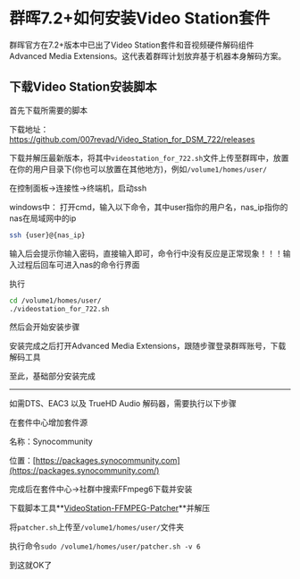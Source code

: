 # 群晖7.2+如何安装Video Station套件

群晖官方在7.2+版本中已出了Video Station套件和音视频硬件解码组件 Advanced Media Extensions。这代表着群晖计划放弃基于机器本身解码方案。

## 下载Video Station安装脚本

首先下载所需要的脚本

下载地址：https://github.com/007revad/Video_Station_for_DSM_722/releases

下载并解压最新版本，将其中`videostation_for_722.sh`文件上传至群晖中，放置在你的用户目录下(你也可以放置在其他地方)，例如`/volume1/homes/user/`

在控制面板->连接性->终端机，启动ssh

windows中：
打开cmd，输入以下命令，其中user指你的用户名，nas_ip指你的nas在局域网中的ip

```bash
ssh {user}@{nas_ip}
```

输入后会提示你输入密码，直接输入即可，命令行中没有反应是正常现象！！！输入过程后回车可进入nas的命令行界面

执行

```bash
cd /volume1/homes/user/
./videostation_for_722.sh
```

然后会开始安装步骤

安装完成之后打开Advanced Media Extensions，跟随步骤登录群晖账号，下载解码工具

至此，基础部分安装完成

------

如需DTS、EAC3 以及 TrueHD Audio 解码器，需要执行以下步骤

在套件中心增加套件源

名称：Synocommunity

位置：[https://packages.synocommunity.com](https://packages.synocommunity.com/)

完成后在套件中心->社群中搜索FFmpeg6下载并安装

下载脚本工具**[VideoStation-FFMPEG-Patcher](https://github.com/AlexPresso/VideoStation-FFMPEG-Patcher)**并解压

将`patcher.sh`上传至`/volume1/homes/user/`文件夹

执行命令`sudo /volume1/homes/user/patcher.sh -v 6`

到这就OK了